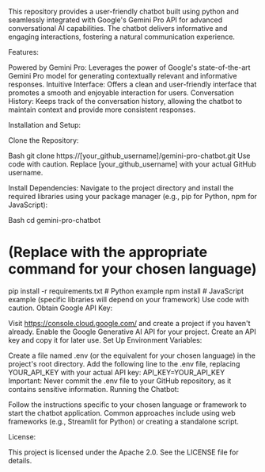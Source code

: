 This repository provides a user-friendly chatbot built using python and seamlessly integrated with Google's Gemini Pro API for advanced conversational AI capabilities. The chatbot delivers informative and engaging interactions, fostering a natural communication experience.

Features:

Powered by Gemini Pro: Leverages the power of Google's state-of-the-art Gemini Pro model for generating contextually relevant and informative responses.
Intuitive Interface: Offers a clean and user-friendly interface that promotes a smooth and enjoyable interaction for users.
Conversation History: Keeps track of the conversation history, allowing the chatbot to maintain context and provide more consistent responses.

Installation and Setup:

Clone the Repository:

Bash
git clone https://[your_github_username]/gemini-pro-chatbot.git
Use code with caution.
Replace [your_github_username] with your actual GitHub username.

Install Dependencies:
Navigate to the project directory and install the required libraries using your package manager (e.g., pip for Python, npm for JavaScript):

Bash
cd gemini-pro-chatbot

# (Replace with the appropriate command for your chosen language)
pip install -r requirements.txt  # Python example
npm install  # JavaScript example (specific libraries will depend on your framework)
Use code with caution.
Obtain Google API Key:

Visit https://console.cloud.google.com/ and create a project if you haven't already.
Enable the Google Generative AI API for your project.
Create an API key and copy it for later use.
Set Up Environment Variables:

Create a file named .env (or the equivalent for your chosen language) in the project's root directory.
Add the following line to the .env file, replacing YOUR_API_KEY with your actual API key:
API_KEY=YOUR_API_KEY
Important: Never commit the .env file to your GitHub repository, as it contains sensitive information.
Running the Chatbot:

Follow the instructions specific to your chosen language or framework to start the chatbot application. Common approaches include using web frameworks (e.g., Streamlit for Python) or creating a standalone script.

License:

This project is licensed under the Apache 2.0. See the LICENSE file for details.
